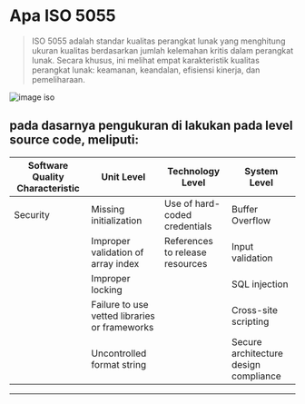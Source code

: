 # Apa ISO 5055

> ISO 5055 adalah standar kualitas perangkat lunak yang menghitung ukuran kualitas berdasarkan jumlah kelemahan kritis dalam perangkat lunak. Secara khusus, ini melihat empat karakteristik kualitas perangkat lunak: keamanan, keandalan, efisiensi kinerja, dan pemeliharaan.

![image iso](https://github.com/alfayz-tv/doc/blob/master/images/iso.png)

## pada dasarnya pengukuran di lakukan pada level source code, meliputi:

|  Software Quality Characteristic | Unit Level  |  Technology Level |  System Level |
|---|---|---|---|
| Security  |   Missing initialization  | Use of hard-coded credentials | Buffer Overflow |
|           |   Improper validation of array index  | References to release resources | Input validation |
|           |   Improper locking    |   | SQL injection |
|           |   Failure to use vetted libraries or frameworks |     | Cross-site scripting|
|           |   Uncontrolled format string |        | Secure architecture design compliance |

----------------------------------------------------------------------------------------------

